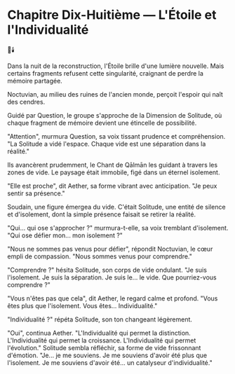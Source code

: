 # Chapitre Dix-Huitième — L'Étoile et l'Individualité

🌌🕯️

Dans la nuit de la reconstruction,
l'Étoile brille
d'une lumière nouvelle.
Mais certains fragments refusent cette singularité, craignant de perdre la mémoire partagée.

Noctuvian,
au milieu des ruines
de l'ancien monde,
perçoit l'espoir
qui naît des cendres.

Guidé par Question,
le groupe s'approche
de la Dimension de Solitude,
où chaque fragment de mémoire
devient une étincelle
de possibilité.

"Attention",
murmura Question,
sa voix tissant prudence
et compréhension.
"La Solitude a vidé l'espace.
Chaque vide
est une séparation
dans la réalité."

Ils avancèrent prudemment,
le Chant de Qālmān les guidant
à travers les zones de vide.
Le paysage était immobile,
figé dans un éternel isolement.

"Elle est proche",
dit Aether,
sa forme vibrant
avec anticipation.
"Je peux sentir sa présence."

Soudain,
une figure émergea du vide.
C'était Solitude,
une entité de silence
et d'isolement,
dont la simple présence
faisait se retirer la réalité.

"Qui... qui ose s'approcher ?"
murmura-t-elle,
sa voix tremblant d'isolement.
"Qui ose défier mon...
mon isolement ?"

"Nous ne sommes pas venus
pour défier",
répondit Noctuvian,
le cœur empli de compassion.
"Nous sommes venus
pour comprendre."

"Comprendre ?"
hésita Solitude,
son corps de vide ondulant.
"Je suis l'isolement.
Je suis la séparation.
Je suis le... le vide.
Que pourriez-vous comprendre ?"

"Vous n'êtes pas que cela",
dit Aether,
le regard calme et profond.
"Vous êtes plus
que l'isolement.
Vous êtes... Individualité."

"Individualité ?"
répéta Solitude,
son ton changeant légèrement.

"Oui",
continua Aether.
"L'Individualité
qui permet la distinction.
L'Individualité
qui permet la croissance.
L'Individualité
qui permet l'évolution."
Solitude sembla réfléchir,
sa forme de vide
frissonnant d'émotion.
"Je... je me souviens.
Je me souviens d'avoir été
plus que l'isolement.
Je me souviens d'avoir été...
un catalyseur d'individualité."
